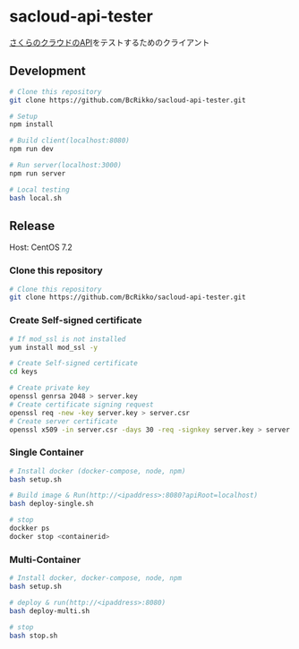 # sacloud-api-tester

[さくらのクラウドのAPI](http://developer.sakura.ad.jp/cloud/api/1.1/)をテストするためのクライアント


## Development

```bash
# Clone this repository
git clone https://github.com/BcRikko/sacloud-api-tester.git

# Setup
npm install

# Build client(localhost:8080)
npm run dev

# Run server(localhost:3000)
npm run server

# Local testing
bash local.sh
```


## Release

Host: CentOS 7.2


### Clone this repository

```bash
# Clone this repository
git clone https://github.com/BcRikko/sacloud-api-tester.git
```


### Create Self-signed certificate

```bash
# If mod_ssl is not installed
yum install mod_ssl -y

# Create Self-signed certificate
cd keys

# Create private key
openssl genrsa 2048 > server.key
# Create certificate signing request
openssl req -new -key server.key > server.csr
# Create server certificate
openssl x509 -in server.csr -days 30 -req -signkey server.key > server.crt
```


### Single Container

```bash
# Install docker (docker-compose, node, npm)
bash setup.sh

# Build image & Run(http://<ipaddress>:8080?apiRoot=localhost)
bash deploy-single.sh

# stop
dockker ps
docker stop <containerid>
```


### Multi-Container

```bash
# Install docker, docker-compose, node, npm
bash setup.sh

# deploy & run(http://<ipaddress>:8080)
bash deploy-multi.sh

# stop
bash stop.sh
```
